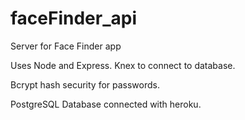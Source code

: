 # faceFinder_api

Server for Face Finder app

Uses Node and Express. Knex to connect to database.

Bcrypt hash security for passwords.

PostgreSQL Database connected with heroku.

